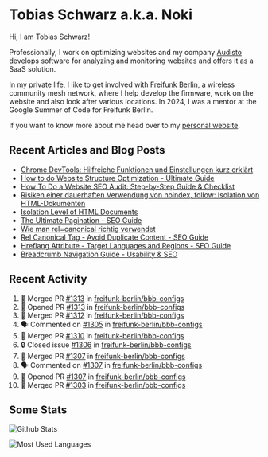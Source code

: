 # Tobias Schwarz a.k.a. Noki

Hi, I am Tobias Schwarz!

Professionally, I work on optimizing websites and my company [Audisto](https://audisto.com/) develops software for analyzing and monitoring websites and offers it as a SaaS solution.

In my private life, I like to get involved with [Freifunk Berlin](https://berlin.freifunk.net/en/), a wireless community mesh network, where I help develop the firmware, work on the website and also look after various locations. In 2024, I was a mentor at the Google Summer of Code for Freifunk Berlin.

If you want to know more about me head over to my [personal website](https://www.tobias-schwarz.com/).

## Recent Articles and Blog Posts

* [Chrome DevTools: Hilfreiche Funktionen und Einstellungen kurz erklärt](https://www.afs-akademie.org/magazin/chrome-devtools/)
* [How to do Website Structure Optimization - Ultimate Guide](https://audisto.com/guides/structure-optimization/)
* [How To Do a Website SEO Audit: Step-by-Step Guide & Checklist](https://audisto.com/guides/website-audit/)
* [Risiken einer dauerhaften Verwendung von noindex, follow: Isolation von HTML-Dokumenten](https://www.websiteboosting.com/magazin/55/risiken-einer-dauerhaften-verwendung-von-noindex-follow-isolation-von-html-dokumenten.html)
* [Isolation Level of HTML Documents](https://audisto.com/help/crawler/features/isolation/)
* [The Ultimate Pagination - SEO Guide](https://audisto.com/guides/pagination/)
* [Wie man rel=canonical richtig verwendet](https://www.websiteboosting.com/magazin/35/wie-man-relcanonical-richtig-einsetzt.html)
* [Rel Canonical Tag - Avoid Duplicate Content - SEO Guide](https://audisto.com/guides/canonical/)
* [Hreflang Attribute - Target Languages and Regions - SEO Guide](https://audisto.com/guides/hreflang/)
* [Breadcrumb Navigation Guide - Usability & SEO](https://audisto.com/guides/breadcrumb/)

## Recent Activity

<!--START_SECTION:activity-->
1. 🎉 Merged PR [#1313](https://github.com/freifunk-berlin/bbb-configs/pull/1313) in [freifunk-berlin/bbb-configs](https://github.com/freifunk-berlin/bbb-configs)
2. 💪 Opened PR [#1313](https://github.com/freifunk-berlin/bbb-configs/pull/1313) in [freifunk-berlin/bbb-configs](https://github.com/freifunk-berlin/bbb-configs)
3. 🎉 Merged PR [#1312](https://github.com/freifunk-berlin/bbb-configs/pull/1312) in [freifunk-berlin/bbb-configs](https://github.com/freifunk-berlin/bbb-configs)
4. 🗣 Commented on [#1305](https://github.com/freifunk-berlin/bbb-configs/pull/1305#issuecomment-3144809302) in [freifunk-berlin/bbb-configs](https://github.com/freifunk-berlin/bbb-configs)
5. 🎉 Merged PR [#1310](https://github.com/freifunk-berlin/bbb-configs/pull/1310) in [freifunk-berlin/bbb-configs](https://github.com/freifunk-berlin/bbb-configs)
6. 🔒 Closed issue [#1306](https://github.com/freifunk-berlin/bbb-configs/issues/1306) in [freifunk-berlin/bbb-configs](https://github.com/freifunk-berlin/bbb-configs)
7. 🎉 Merged PR [#1307](https://github.com/freifunk-berlin/bbb-configs/pull/1307) in [freifunk-berlin/bbb-configs](https://github.com/freifunk-berlin/bbb-configs)
8. 🗣 Commented on [#1307](https://github.com/freifunk-berlin/bbb-configs/pull/1307#issuecomment-3121665308) in [freifunk-berlin/bbb-configs](https://github.com/freifunk-berlin/bbb-configs)
9. 💪 Opened PR [#1307](https://github.com/freifunk-berlin/bbb-configs/pull/1307) in [freifunk-berlin/bbb-configs](https://github.com/freifunk-berlin/bbb-configs)
10. 🎉 Merged PR [#1303](https://github.com/freifunk-berlin/bbb-configs/pull/1303) in [freifunk-berlin/bbb-configs](https://github.com/freifunk-berlin/bbb-configs)
<!--END_SECTION:activity-->

## Some Stats

![Github Stats](https://github-readme-stats.vercel.app/api?username=noki&rank_icon=github&theme=transparent&card_width=450)

![Most Used Languages](https://github-readme-stats.vercel.app/api/top-langs?username=noki&layout=compact&langs_count=8&theme=transparent&card_width=450)
